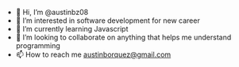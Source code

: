 - 👋 Hi, I’m @austinbz08
- 👀 I’m interested in software development for new career
- 🌱 I’m currently learning Javascript
- 💞️ I’m looking to collaborate on anything that helps me understand programming
- 📫 How to reach me austinborquez@gmail.com

<!---
austinbz08/austinbz08 is a ✨ special ✨ repository because its `README.md` (this file) appears on your GitHub profile.
You can click the Preview link to take a look at your changes.
--->
